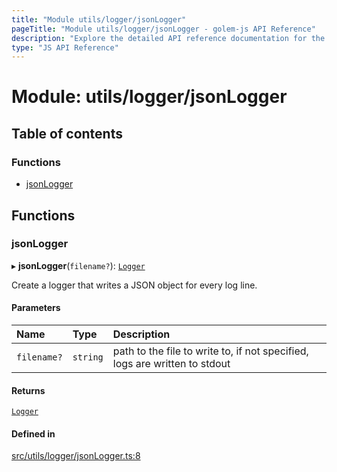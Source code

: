 ```yaml
---
title: "Module utils/logger/jsonLogger"
pageTitle: "Module utils/logger/jsonLogger - golem-js API Reference"
description: "Explore the detailed API reference documentation for the Module utils/logger/jsonLogger within the golem-js SDK for the Golem Network."
type: "JS API Reference"
---
```

# Module: utils/logger/jsonLogger

## Table of contents

### Functions

- [jsonLogger](utils_logger_jsonLogger#jsonlogger)

## Functions

### jsonLogger

▸ **jsonLogger**(`filename?`): [`Logger`](../interfaces/utils_logger_logger.Logger)

Create a logger that writes a JSON object for every log line.

#### Parameters

| Name | Type | Description |
| :------ | :------ | :------ |
| `filename?` | `string` | path to the file to write to, if not specified, logs are written to stdout |

#### Returns

[`Logger`](../interfaces/utils_logger_logger.Logger)

#### Defined in

[src/utils/logger/jsonLogger.ts:8](https://github.com/golemfactory/golem-js/blob/22da85c/src/utils/logger/jsonLogger.ts#L8)

